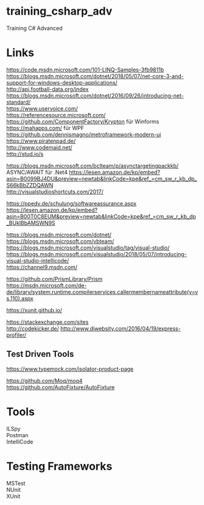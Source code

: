 # training_csharp_adv
Training C# Advanced


Links
===
https://code.msdn.microsoft.com/101-LINQ-Samples-3fb9811b  
https://blogs.msdn.microsoft.com/dotnet/2018/05/07/net-core-3-and-support-for-windows-desktop-applications/  
http://api.football-data.org/index  
https://blogs.msdn.microsoft.com/dotnet/2016/09/26/introducing-net-standard/  
https://www.uservoice.com/  
https://referencesource.microsoft.com/  
https://github.com/ComponentFactory/Krypton  für Winforms  
https://mahapps.com/ für WPF     
https://github.com/dennismagno/metroframework-modern-ui  
https://www.piratenpad.de/  
http://www.codemaid.net/  
http://stud.io/s

https://blogs.msdn.microsoft.com/bclteam/p/asynctargetingpackkb/  ASYNC/AWAIT für .Net4
https://lesen.amazon.de/kp/embed?asin=B0099BJ4DU&preview=newtab&linkCode=kpe&ref_=cm_sw_r_kb_dp_S66kBbZZDQAWN  
http://visualstudioshortcuts.com/2017/  

https://ppedv.de/schulung/softwareassurance.aspx  
https://lesen.amazon.de/kp/embed?asin=B00T0C8EUM&preview=newtab&linkCode=kpe&ref_=cm_sw_r_kb_dp_BUklBbAMSWN9S  

https://blogs.msdn.microsoft.com/dotnet/  
https://blogs.msdn.microsoft.com/vbteam/  
https://blogs.msdn.microsoft.com/visualstudio/tag/visual-studio/  
https://blogs.msdn.microsoft.com/visualstudio/2018/05/07/introducing-visual-studio-intellicode/  
https://channel9.msdn.com/  

https://github.com/PrismLibrary/Prism  
https://msdn.microsoft.com/de-de/library/system.runtime.compilerservices.callermembernameattribute(v=vs.110).aspx  

https://xunit.github.io/  

https://stackexchange.com/sites  
http://codekicker.de/
http://www.diwebsity.com/2016/04/19/express-profiler/  

Test Driven Tools
---
https://www.typemock.com/isolator-product-page  

https://github.com/Moq/moq4  
https://github.com/AutoFixture/AutoFixture  

Tools
===
ILSpy  
Postman  
IntelliCode


Testing Frameworks  
===
MSTest  
NUnit  
XUnit  